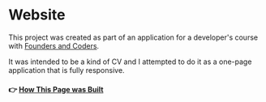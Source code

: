 # Website

This project was created as part of an application for a developer's course with [Founders and Coders](https://www.foundersandcoders.com/).

It was intended to be a kind of CV and I attempted to do it as a one-page application that is fully responsive. 

#### :point_right: [How This Page was Built](https://github.com/carlosalbertobuitragosantamaria/website/wiki)
